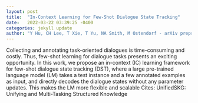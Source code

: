 ```yaml
---
layout: post
title:  "In-Context Learning for Few-Shot Dialogue State Tracking"
date:   2022-03-22 03:39:25 -0400
categories: jekyll update
author: "Y Hu, CH Lee, T Xie, T Yu, NA Smith, M Ostendorf - arXiv preprint arXiv:2203.08568, 2022"
---
```

Collecting and annotating task-oriented dialogues is time-consuming and costly. Thus, few-shot learning for dialogue tasks presents an exciting opportunity. In this work, we propose an in-context (IC) learning framework for few-shot dialogue state tracking (DST), where a large pre-trained language model (LM) takes a test instance and a few annotated examples as input, and directly decodes the dialogue states without any parameter updates. This makes the LM more flexible and scalable Cites: UnifiedSKG: Unifying and Multi-Tasking Structured Knowledge